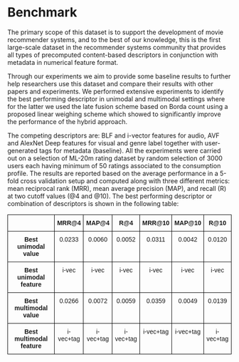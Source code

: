 # Benchmark
 The primary scope of this dataset is to support the development of movie recommender systems, and to the best of our knowledge, this is the first large-scale dataset in the recommender systems community that provides all types of precomputed content-based descriptors in conjunction with metadata in numerical feature format.
 
Through our experiments we aim to provide some baseline results to further help researchers use this dataset and compare their results with other papers and experiments.  We performed extensive experiments to identify the best performing descriptor in unimodal and multimodal settings where for the latter we used the late fusion scheme based on Borda count using a proposed linear weighing scheme which showed to significantly improve the performance of the hybrid approach. 

The competing descriptors are: BLF and i-vector features for audio, AVF and AlexNet Deep features for visual and genre label together with user-generated tags for metadata (baseline).  All the experiments were carried out on a selection of ML-20m rating dataset by random selection of 3000 users each having minimum of 50 ratings associated to the consumption profile. The results are reported based on the average performance in a  5-fold cross validation setup and computed along with three different metrics: mean reciprocal rank (MRR), mean average precision (MAP), and recall (R) at two cutoff values (@4 and @10). The best performing descriptor or combination of descriptors is shown in the following table:

<style type="text/css">
.tg  {border-collapse:collapse;border-spacing:0;}
.tg td{font-family:Arial, sans-serif;font-size:14px;padding:10px 5px;border-style:solid;border-width:1px;overflow:hidden;word-break:normal;border-color:black;}
.tg th{font-family:Arial, sans-serif;font-size:14px;font-weight:normal;padding:10px 5px;border-style:solid;border-width:1px;overflow:hidden;word-break:normal;border-color:black;}
.tg .tg-s6z2{text-align:center}
.tg .tg-baqh{text-align:center;vertical-align:top}
.tg .tg-amwm{font-weight:bold;text-align:center;vertical-align:top}
</style>
<table class="tg">
  <tr>
    <th class="tg-s6z2"></th>
    <th class="tg-amwm">MRR@4</th>
    <th class="tg-amwm">MAP@4</th>
    <th class="tg-amwm">R@4</th>
    <th class="tg-amwm">MRR@10</th>
    <th class="tg-amwm">MAP@10</th>
    <th class="tg-amwm">R@10</th>
  </tr>
  <tr>
    <td class="tg-amwm">Best unimodal value</td>
    <td class="tg-baqh">0.0233</td>
    <td class="tg-baqh">0.0060</td>
    <td class="tg-baqh">0.0052</td>
    <td class="tg-baqh">0.0311</td>
    <td class="tg-baqh">0.0042</td>
    <td class="tg-baqh">0.0120</td>
  </tr>
  <tr>
    <td class="tg-amwm">Best unimodal feature</td>
    <td class="tg-baqh">i-vec</td>
    <td class="tg-baqh">i-vec</td>
    <td class="tg-baqh">i-vec</td>
    <td class="tg-baqh">i-vec</td>
    <td class="tg-baqh">i-vec</td>
    <td class="tg-baqh">i-vec</td>
  </tr>
  <tr>
    <td class="tg-amwm">Best multimodal value</td>
    <td class="tg-baqh">0.0266</td>
    <td class="tg-baqh">0.0072</td>
    <td class="tg-baqh">0.0059</td>
    <td class="tg-baqh">0.0359</td>
    <td class="tg-baqh">0.0049</td>
    <td class="tg-baqh">0.0139</td>
  </tr>
  <tr>
    <td class="tg-amwm">Best multimodal feature</td>
    <td class="tg-baqh">i-vec+tag</td>
    <td class="tg-baqh">i-vec+tag</td>
    <td class="tg-baqh">i-vec+tag</td>
    <td class="tg-baqh">i-vec+tag</td>
    <td class="tg-baqh">i-vec+tag</td>
    <td class="tg-baqh">i-vec+tag</td>
  </tr>
</table>